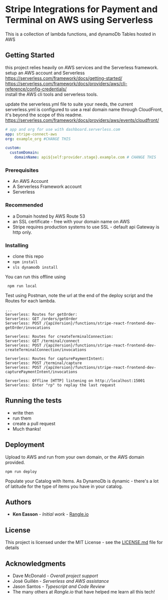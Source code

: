# Stripe Integrations for Payment and Terminal on AWS using Serverless

This is a collection of lambda functions, and dynamoDb Tables hosted in AWS 

## Getting Started

this project relies heavily on AWS services and the Serverless framework.  
setup an AWS account and Serverless  
https://serverless.com/framework/docs/getting-started/  
https://serverless.com/framework/docs/providers/aws/cli-reference/config-credentials/  
install the AWS cli tools and serverless tools.   

update the serverless.yml file to suite your needs, the current serverless.yml is configured to use a real domain name through CloudFront, it's beyond the scope of this readme.  
https://serverless.com/framework/docs/providers/aws/events/cloudfront/  
 
```yaml
# app and org for use with dashboard.serverless.com
app: stripe-connect-aws
org: example_org #CHANGE THIS

custom:
  customDomain:
    domainName: api${self:provider.stage}.example.com # CHANGE THIS
```

### Prerequisites

- An AWS Account
- A Serverless Framework account 
- Serverless 

### Recommended
- a Domain hosted by AWS Route 53
- an SSL certificate - free with your domain name on AWS
- Stripe requires production systems to use SSL - default api Gateway is http only.

### Installing

- clone this repo
- `npm install`
- `sls dynamodb install`

You can run this offline using 
```
 npm run local
```


Test using Postman, note the url at the end of the deploy script and the Routes for each lambda.
```text
...
Serverless: Routes for getOrder:
Serverless: GET /orders/getOrder
Serverless: POST /{apiVersion}/functions/stripe-react-frontend-dev-getOrder/invocations

Serverless: Routes for createTerminalConnection:
Serverless: GET /terminal/connect
Serverless: POST /{apiVersion}/functions/stripe-react-frontend-dev-createTerminalConnection/invocations

Serverless: Routes for capturePaymentIntent:
Serverless: POST /terminal/capture
Serverless: POST /{apiVersion}/functions/stripe-react-frontend-dev-capturePaymentIntent/invocations

Serverless: Offline [HTTP] listening on http://localhost:15001
Serverless: Enter "rp" to replay the last request
```
## Running the tests
- write then
- run them
- create a pull request
- Much thanks!

## Deployment
Upload to AWS and run from your own domain, or the AWS domain provided. 
```text
npm run deploy
```

Populate your Catalog with Items. As DynamoDb is dynamic - there's a lot of latitude for the type of items you have in your catalog. 
 
## Authors
* **Ken Easson** - *Initial work* - [Rangle.io](https://rangle.io)

## License
This project is licensed under the MIT License - see the [LICENSE.md](LICENSE.md) file for details

## Acknowledgments
* Dave McDonald - *Overall project support*
* José Guillén - *Serverless and AWS assistance*
* Jason Santos - *Typescript and Code Review*
* The many others at *Rangle.io* that have helped me learn all this tech!

